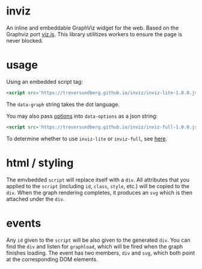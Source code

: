 # inviz
An inline and embeddable GraphViz widget for the web. Based on the Graphviz port [viz.js](https://github.com/mdaines/viz.js/). This library utilitizes workers to ensure the page is never blocked.

# usage
Using an embedded script tag:
```html
<script src='https://trevorsundberg.github.io/inviz/inviz-lite-1.0.0.js' data-graph='digraph { a -> b }'></script>
```

The `data-graph` string takes the dot language.

You may also pass [options](https://github.com/mdaines/viz.js/wiki/API#render-options) into `data-options` as a json string:
```html
<script src='https://trevorsundberg.github.io/inviz/inviz-full-1.0.0.js' data-graph='digraph { a -> b }' data-options='{ "engine": "neato" }'></script>
```
To determine whether to use `inviz-lite` or `inviz-full`, see [here](https://github.com/mdaines/viz.js/wiki/Usage).

# html / styling

The emvbedded `script` will replace itself with a `div`. All attributes that you applied to the `script` (including `id`, `class`, `style`, etc.) will be copied to the `div`. When the graph rendering completes, it produces an `svg` which is then attached under the `div`.

# events

Any `id` given to the `script` will be also given to the generated `div`. You can find the `div` and listen for `graphload`, which will be fired when the graph finishes loading. The event has two members, `div` and `svg`, which both point at the corresponding DOM elements.
